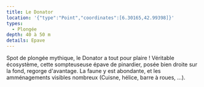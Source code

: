 ```yaml
---
title: Le Donator
location: '{"type":"Point","coordinates":[6.30165,42.99398]}'
types:
  - Plongée
depth: 40 à 50 m
details: Epave
---
```

Spot de plongée mythique, le Donator a tout pour plaire ! Véritable écosystème, cette sompteuseuse épave de pinardier, posée bien droite sur la fond, regorge d'avantage. La faune y est abondante, et les amménagements visibles nombreux (Cuisne, hélice, barre à roues, ...).
